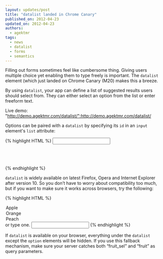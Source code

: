 ```yaml
---
layout: updates/post
title: "datalist landed in Chrome Canary"
published_on: 2012-04-23
updated_on: 2012-04-23
authors:
  - agektmr
tags:
  - news
  - datalist
  - forms
  - semantics
---
```

Filling out forms sometimes feel like cumbersome thing. Giving users multiple choice yet enabling them to type freely is important. The `datalist` element (which just landed on Chrome Canary (M20) makes this a breeze.

By using `datalist`, your app can define a list of suggested results users should select from. They can either select an option from the list or enter freeform text.

Live demo:
"http://demo.agektmr.com/datalist/":http://demo.agektmr.com/datalist/

Options can be paired with a `datalist` by specifying its `id` in an `input` element's `list` attribute:

{% highlight HTML %}
<input type="text" value="" list="fruits" />
<datalist id="fruits">
  <option value="Apple"></option>
  <option value="Orange"></option>
  <option value="Peach"></option>
</datalist>
{% endhighlight %}

`datalist` is widely available on latest Firefox, Opera and Internet Explorer after version 10. So you don’t have to worry about compatibility too much, but if you want to make sure it works across browsers, try the following:

{% highlight HTML %}
<datalist id="fruits">
  Pick your favorite fruit
  <select name="fruit_sel">
  <option value="Apple">Apple</option>
  <option value="Orange">Orange</option>
  <option value="Peach">Peach</option>
  </select>
  or type one.
</datalist>
<input type="text" name="fruit" value="" list="fruits" />
{% endhighlight %}

If `datalist` is available on your browser, everything under the `datalist` except the `option` elements will be hidden. If you use this fallback mechanism, make sure your server catches both “fruit_sel” and “fruit” as query parameters.
